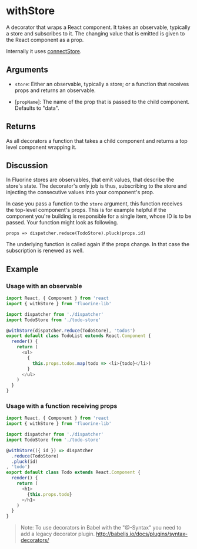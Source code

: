 # withStore

A decorator that wraps a React component. It takes an observable,
typically a store and subscribes to it. The changing value that is
emitted is given to the React component as a prop.

Internally it uses [connectStore](connectStore.md).

## Arguments

- `store`: Either an observable, typically a store; or a function that receives props and
  returns an observable.

- [`propName`]: The name of the prop that is passed to the child component.
  Defaults to "data".

## Returns

As all decorators a function that takes a child component and returns a
top level component wrapping it.

## Discussion

In Fluorine stores are observables, that emit values, that describe the store's state. The
decorator's only job is thus, subscribing to the store and injecting the consecutive values
into your component's prop.

In case you pass a function to the `store` argument, this function receives the top-level
component's props. This is for example helpful if the component you're building is
responsible for a single item, whose ID is to be passed. Your function might look as following.

```
props => dispatcher.reduce(TodoStore).pluck(props.id)
```

The underlying function is called again if the props change. In that case the subscription is
renewed as well.

## Example

### Usage with an observable

```js
import React, { Component } from 'react
import { withStore } from 'fluorine-lib'

import dispatcher from './dispatcher'
import TodoStore from './todo-store'

@withStore(dispatcher.reduce(TodoStore), 'todos')
export default class TodoList extends React.Component {
  render() {
    return (
      <ul>
        {
          this.props.todos.map(todo => <li>{todo}</li>)
        }
      </ul>
    )
  }
}
```

### Usage with a function receiving props

```js
import React, { Component } from 'react
import { withStore } from 'fluorine-lib'

import dispatcher from './dispatcher'
import TodoStore from './todo-store'

@withStore(({ id }) => dispatcher
  .reduce(TodoStore)
  .pluck(id)
, 'todo')
export default class Todo extends React.Component {
  render() {
    return (
      <h1>
        {this.props.todo}
      </h1>
    )
  }
}
```

> Note: To use decorators in Babel with the "@-Syntax" you need to add a
> legacy decorator plugin. http://babeljs.io/docs/plugins/syntax-decorators/

